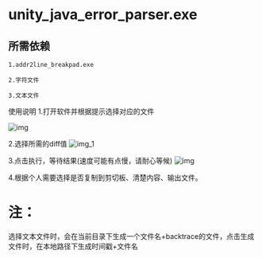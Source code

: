 # unity_java_error_parser.exe

## 所需依赖
~~~
1.addr2line_breakpad.exe
~~~
~~~
2.字符文件
~~~
~~~ 
3.文本文件 
~~~
使用说明
1.打开软件并根据提示选择对应的文件

![img](https://github.com/29376561278/unity_java_error_passer/assets/148860064/3638a7dc-8cce-4464-8f3c-995e34d97320)



2.选择所需的diff值
![img_1](https://github.com/29376561278/unity_java_error_passer/assets/148860064/c0983c33-ab02-4de1-96be-b95d5723c6d2)

3.点击执行，等待结果(速度可能有点慢，请耐心等候)
![img](https://github.com/29376561278/unity_java_error_passer/assets/148860064/aa14c416-a6ad-4f58-8f7e-fbebf1e6ac36)

4.根据个人需要选择是否复制到剪切板、清楚内容、输出文件。
# 注：
选择文本文件时，会在当前目录下生成一个文件名+backtrace的文件，点击生成文件时，在本地路径下生成时间戳+文件名
